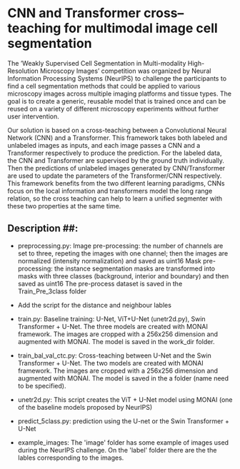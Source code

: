# CNN and Transformer cross–teaching for multimodal image cell segmentation #

The ’Weakly Supervised Cell Segmentation in Multi-modality High-Resolution Microscopy Images’ competition was organized by Neural Information Processing
Systems (NeurIPS) to challenge the participants to find a cell segmentation methods that could be applied to various microscopy images across multiple 
imaging platforms and tissue types. The goal is to create a generic, reusable model that is trained once and can be reused on a variety of different 
microscopy experiments without further user intervention. 

Our solution is based on a cross-teaching between a Convolutional Neural Network (CNN) and a Transformer. 
This framework takes both labeled and unlabeled images as inputs, and each image passes a CNN and a Transformer respectively to produce the prediction. 
For the labeled data, the CNN and Transformer are supervised by the ground truth individually. Then the predictions of unlabeled images generated by 
CNN/Transformer are used to update the parameters of the Transformer/CNN respectively. This framework benefits from the two different learning paradigms,
CNNs focus on the local information and transformers model the long range relation, so the cross teaching can help to learn a unified segmenter with these 
two properties at the same time.

## Description ##:

- preprocessing.py:
    Image pre-processing: the number of channels are set to three, repeting the images with one channel; 
                          then the images are normalized (intensity normalization) and saved as uint16
    Mask pre-processing:  the instance segmentation masks are transformed into masks with three classes 
                          (background, interior and boundary) and then saved as uint16
    The pre-process dataset is saved in the Train_Pre_3class folder

- Add the script for the distance and neighbour lables 
    
- train.py:
    Baseline training: U-Net, ViT+U-Net (unetr2d.py), Swin Transformer + U-Net. The three models are created with MONAI framework.
    The images are cropped with a 256x256 dimension and augmented with MONAI. The model is saved in the work_dir folder.

- train_bal_val_ctc.py: 
    Cross-teaching between U-Net and the Swin Transformer + U-Net. The two models are created with MONAI framework.
    The images are cropped with a 256x256 dimension and augmented with MONAI.
    The model is saved in the a folder (name need to be specified).

- unetr2d.py: 
    This script creates the ViT + U-Net model using MONAI (one of the baseline models proposed by NeurIPS)

- predict_5class.py: 
    prediction using the U-net or the Swin Transformer + U-Net

- example_images: 
    The 'image' folder has some example of images used during the NeurIPS challenge. On the 'label' folder there are the the lables corresponding 
    to the images.

